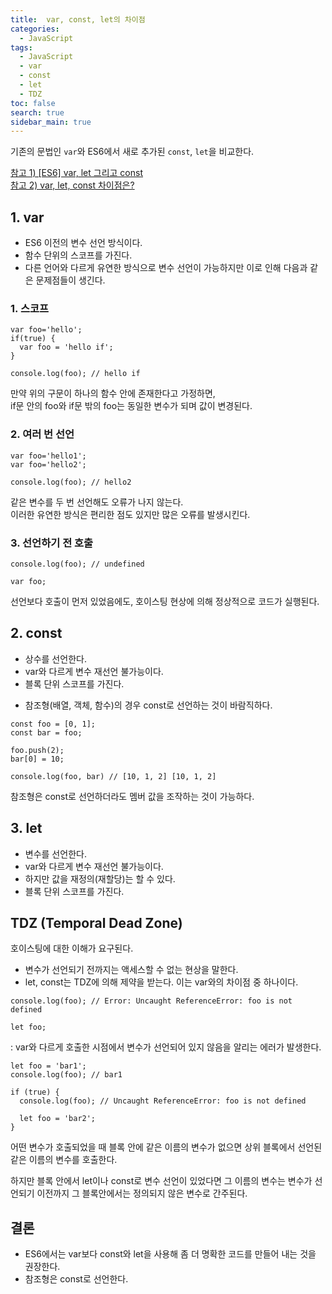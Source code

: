 ```yaml
---
title:  var, const, let의 차이점
categories: 
  - JavaScript
tags: 
  - JavaScript
  - var
  - const
  - let
  - TDZ
toc: false
search: true
sidebar_main: true
---
```


기존의 문법인 `var`와 ES6에서 새로 추가된 `const`, `let`을 비교한다.

[참고 1) [ES6] var, let 그리고 const](http://blog.nekoromancer.kr/2016/01/26/es6-var-let-%EA%B7%B8%EB%A6%AC%EA%B3%A0-const/)  
[참고 2) var, let, const 차이점은?](https://gist.github.com/LeoHeo/7c2a2a6dbcf80becaaa1e61e90091e5d)


## 1. var

* ES6 이전의 변수 선언 방식이다.
* 함수 단위의 스코프를 가진다.
* 다른 언어와 다르게 유연한 방식으로 변수 선언이 가능하지만 이로  인해 다음과 같은 문제점들이 생긴다.

### 1. 스코프

```
var foo='hello';
if(true) {
  var foo = 'hello if';
}

console.log(foo); // hello if
```

만약 위의 구문이 하나의 함수 안에 존재한다고 가정하면,  
if문 안의 foo와 if문 밖의 foo는 동일한 변수가 되며 값이 변경된다.

### 2. 여러 번 선언

```
var foo='hello1';
var foo='hello2';

console.log(foo); // hello2
```

같은 변수를 두 번 선언해도 오류가 나지 않는다.  
이러한 유연한 방식은 편리한 점도 있지만 많은 오류를 발생시킨다.

### 3. 선언하기 전 호출

```
console.log(foo); // undefined
 
var foo;
```

선언보다 호출이 먼저 있었음에도, 호이스팅 현상에 의해  정상적으로 코드가 실행된다.


## 2. const

* 상수를 선언한다.
* var와 다르게 변수 재선언 불가능이다.
* 블록 단위 스코프를 가진다.

- 참조형(배열, 객체, 함수)의 경우 const로 선언하는 것이 바람직하다.

```
const foo = [0, 1];
const bar = foo;
 
foo.push(2);
bar[0] = 10;
 
console.log(foo, bar) // [10, 1, 2] [10, 1, 2]
```
참조형은 const로 선언하더라도 멤버 값을 조작하는 것이 가능하다.


## 3. let

* 변수를 선언한다.
* var와 다르게 변수 재선언 불가능이다.
* 하지만 값을 재정의(재할당)는 할 수 있다.
* 블록 단위 스코프를 가진다.


## TDZ (Temporal Dead Zone)
호이스팅에 대한 이해가 요구된다.

* 변수가 선언되기 전까지는 액세스할 수 없는 현상을 말한다.
* let, const는 TDZ에 의해 제약을 받는다. 이는 var와의 차이점 중 하나이다.

 ```
 console.log(foo); // Error: Uncaught ReferenceError: foo is not defined
 
let foo;
``` 

: var와 다르게 호출한 시점에서 변수가 선언되어 있지 않음을 알리는 에러가 발생한다.

```
let foo = 'bar1';
console.log(foo); // bar1
 
if (true) {
  console.log(foo); // Uncaught ReferenceError: foo is not defined
 
  let foo = 'bar2';
}
```
어떤 변수가 호출되었을 때 블록 안에 같은 이름의 변수가 없으면 상위 블록에서 선언된 같은 이름의 변수를 호출한다.

하지만 블록 안에서 let이나 const로 변수 선언이 있었다면 그 이름의 변수는 변수가 선언되기 이전까지 그 블록안에서는 정의되지 않은 변수로 간주된다.


## 결론

* ES6에서는 var보다 const와 let을 사용해 좀 더 명확한 코드를 만들어 내는 것을 권장한다.
* 참조형은 const로 선언한다.
